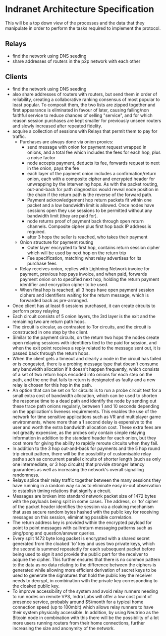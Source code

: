 # Indranet Architecture Specification

This will be a top down view of the processes and the data that they manipulate in order to perform the tasks required to implement the protocol.

## Relays

- find the network using DNS seeding
- share addresses of routers in the p2p network with each other

##  Clients

- find the network using DNS seeding
- also share addresses of routers with routers, but send them in order of reliability, creating a collaborative ranking consensus of most popular to least popular. To composit them, the two lists are zipped together and first appearance is eliminated in favour of later, causing failing/non faithful service to reduce chances of selling "service", and for which reason session purchases are kept smaller for previously unseen routers and slowly increased after repeated fidelity.
- acquire a collection of sessions with Relays that permit them to pay for traffic.
	- Purchases are always done via onion proxies:
		- send message with onion for payment request wrapped in onions, and a total fee which includes the fees for each hop, plus a noise factor
		- node accepts payment, deducts its fee, forwards request to next in the onion, pays the fee
		- each layer of the payment onion includes a confirmation/return onion, each with a composite cipher and encrypted header for unwrapping by the intervening hops. As with the packet routing, out-and-back for path diagnostics would reveal node position in the chain if the return path is the reverse of the forward path.
		- Payment acknowledgement hop return packets fit within one packet and a low bandwidth limit is allowed. Once nodes have sessions open they use sessions to be permitted without any bandwidth limit (they are paid for).
		- node returns proof of payment back through open return channels. Composite cipher plus first hop back IP address is required.
		- after 3 hops the seller is reached, who takes their payment
	- Onion structure for payment routing
		- Outer layer encrypted to first hop, contains return session cipher which will be used by next hop on the return trip
		- Fee specification, matching what relay advertises for its purchase fees
	- Relay receives onion, replies with Lightning Network invoice for payment, previous hop pays invoice, and when paid, forwards payment onion on to specified next hop, holding the return payment identifier and encryption cipher to be used.
	- When final hop is reached, all 3 hops have open payment session ciphers and identifiers waiting for the return message, which is forwarded back as pre-arranged.
- Once client has at least 6 sessions purchased, it can create circuits to perform proxy relaying
- Each circuit consists of 5 onion layers, the 3rd layer is the exit and the remaining two are return path hops.
- The circuit is circular, as contrasted to Tor circuits, and the circuit is constructed in one step by the client. 
- Similar to the payment circuits, on the return two hops the nodes create open relaying sessions with identifiers tied to the paid for session, and when the exit point receives a reply related to the message sent out, it is passed back through the return hops.
- When the client gets a timeout and clearly a node in the circuit has failed or is congested, there is a probing message type that doesn't consume any bandwidth allocation if it doesn't happen frequently, which consists of a set of two return hops encoded into onions for each step on the path, and the one that fails to return is designated as faulty and a new relay is chosen for this hop in the path.
- An option that can be set on for circuits is to run a probe circuit test for a small extra cost of bandwidth allocation, which can be used to shorten the response time to a dead path and identify the node by sending out these trace path onions regularly, between 1 and 10 seconds depending on the application's liveness requirements. This enables the use of the network for time sensitive applications such as VR and multiplayer game environments, where more than a 1 second delay is expensive to the user and worth the extra bandwidth allocation cost. These extra fees are not greatly expensive, as the probes only contain simple relaying information in addition to the standard header for each onion, but they cost more for giving the ability to rapidly reroute circuits when they fail.
- In addition to the 3 hop out-and-back for payments and the 5 hop round trip circuit pattern, there will be the possibility of customisable relay paths such as concurrent parallel circuits of shorter length (such as only one intermediate, or 3 hop circuits) that provide stronger latency guarantees as well as increasing the network's overall signalling randomness.
- Relays splice their relay traffic together between the many sessions they have running in a random way so as to eliminate easy in-out observation to establish timing relations that signify a circuit.
- Messages are broken into standard network packet size of 1472 bytes with the payloads being split in some cases. The address, or 'to' cipher of the packet header identifies the session via a cloaking mechanism that uses secure random bytes hashed with the public key for receiving messages on this session, eliminating possible correlation.
- The return address key is provided within the encrypted payload for point to point messages with call/return messaging patterns such as ping/pong and question/answer queries.
- Every split 1472 byte long packet is encrypted with a shared secret generated from the cloaked 'to' key and uses two private keys, which the second is summed repeatedly for each subsequent packet before being used to sign it and provide the public part for the receiver to acquire the cipher. This further ensures that there is no common pattern to the data as no data relating to the difference between the ciphers is generated while allowing more efficient derivation of secret keys to be used to generate the signatures that hold the public key the receiver needs to decrypt, in combination with the private key corresponding to the cloaked public key.
- To improve accessibility of the system and avoid relay runners needing to run nodes on remote VPS, Indra Labs will offer a low cost point of presence service, probably around $5/month for a typical home connection speed (up to 100mbit) which allows relay runners to have their system physically accessible. In addition, by using Neutrino as the Bitcoin node in combination with this there will be the possibility of a lot more users running routers from their home connections, further increasing the size and anonymity of the network.